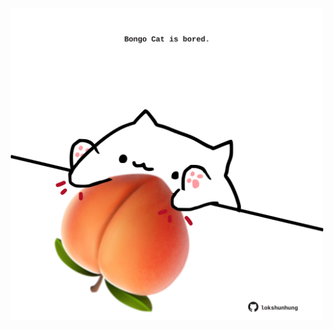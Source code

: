 <!-- built at 05/07/2025, 10:00:45 UTC -->
<p align="center">
  <img width="500" height="500" src="./ReadmeImage.svg">
</p>
